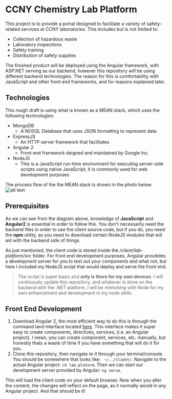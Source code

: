 # CCNY Chemistry Lab Platform

This project is to provide a portal designed to facilitate a variety of safety-related services at CCNY laboratories.
This includes but is not limited to: 
* Collection of hazardous waste 
* Laboratory inspections 
* Safety training 
* Distribution of safety supplies 

The finished product will be deployed using the Angular framework, with ASP.NET serving as our backend, however this repository *will* be using different backend technologies. The reason for this is comfortability with JavaScript and other front end frameworks, and for reasons explained later.

## Technologies
This rough draft is using what is known as a MEAN stack, which uses the following technologies:
+ MongoDB
  * A NOSQL Database that uses JSON formatting to represent data  
+ ExpressJS
  * An HTTP server framework that facilitates 
+ Angular 2
  * Front end framework deigned and maintained by Google Inc.
+ NodeJS 
  * This is a JavaScript run-time environment for executing server-side scripts using native JavaScript, it is commonly used for web development purposes  

The process flow of the the MEAN stack is shown in the photo below:
![alt text](https://excellentwebworld.com/wp-content/uploads/2017/09/images-3.jpg "MEAN Process - Anchal Malik")

## Prerequisites
As we can see from the diagram above, knowledge of **JavaScript** and **Angular2** is essential in order to follow this. 
You don't necessarily need the backend files in order to use the client source code, but if you do, you need the **npm** utility, as you need to download certain NodeJS modules that will aid with the backend side of things. 

As just mentioned, the client code is stored inside the */client/lab-platform/src* folder. For front end development purposes, Angular provdides a development server for you to test out your components and what not, but here I included my NodeJS script that would deploy and serve the front end. 
>The script is super basic and **only is there for my own devices**. I will continously update this repository, and whatever is done on the backend with the .NET platform, I will be mimicking with Node for my own enhancement and development in my node skills.

##  Front End Development
 1. Download Angular 2, the most efficient way to do this is through the command land interface located [here](https://cli.angular.io/). This interface makes it super easy to create components, directives, services, (i.e. an Angular project). I mean, you can create component, services, etc. manually, but honestly thats a waste of time if you have something that will do it for you.
 2. Clone this repository, then navigate to it through your terminal/console. You should be somewhere that looks like: ` ~/../client/`. Navigate to the actual Angular project: `cd lab-platorm`. Then we can start our development server provided by Angular:
   `ng serve`.

This will load the client code on your default browser. Now when you alter the content, the changes will reflect on the page, as it normally would in any Angular project. And that should be it!
 
